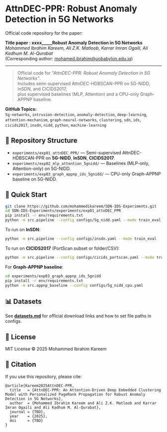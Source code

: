 # AttnDEC-PPR: Robust Anomaly Detection in 5G Networks

Official code repository for the paper:

**Title paper : xxxx_____Robust Anomaly Detection in 5G Networks**  
*Mohammed Ibrahim Kareem, Ali Z.K. Matloob, Karrar Imran Ogaili, Ali Kadhum M. Al-Qurabat*  
(Corresponding author: mohamed.ibrahim@uobabylon.edu.iq)

---

> Official code for *"AttnDEC-PPR: Robust Anomaly Detection in 5G Networks"*.  
Includes semi-supervised AttnDEC-HDBSCAN-PPR on 5G-NIDD, InSDN, and CICIDS2017,  
plus supervised baselines (MLP, Attention) and a CPU-only Graph-APPNP baseline.

**GitHub Topics:**  
`5g-networks`, `intrusion-detection`, `anomaly-detection`, `deep-learning`,  
`attention-mechanism`, `graph-neural-networks`, `clustering`, `sdn`, `ids`,  
`cicids2017`, `insdn`, `nidd`, `python`, `machine-learning`

## 📂 Repository Structure
- `experiments/exp01_attnDEC_PPR/` — Semi-supervised AttnDEC-HDBSCAN-PPR on **5G-NIDD**, **InSDN**, **CICIDS2017**.  
- `experiments/exp02_mlp_attention_5gnidd/` — Baselines (MLP-only, Attention-only) on 5G-NIDD.  
- `experiments/exp03_graph_appnp_ids_5gnidd/` — CPU-only Graph-APPNP baseline on 5G-NIDD.

## 🚀 Quick Start
```bash
git clone https://github.com/mohammedikareem/SDN-IDS-Experiments.git
cd SDN-IDS-Experiments/experiments/exp01_attnDEC_PPR
pip install -r env/requirements.txt
python -m src.pipeline --config configs/5g_nidd.yaml --mode train_eval
```

To run on **InSDN**:
```bash
python -m src.pipeline --config configs/insdn.yaml --mode train_eval
```

To run on **CICIDS2017** (PortScan subset or folder/CSV):
```bash
python -m src.pipeline --config configs/cicids_portscan.yaml --mode train_eval
```

For **Graph-APPNP baseline**:
```bash
cd experiments/exp03_graph_appnp_ids_5gnidd
pip install -r env/requirements.txt
python -m src.appnp_baseline --config configs/5g_nidd_cpu.yaml
```

## 📊 Datasets
See **[datasets.md](./datasets.md)** for official download links and how to set file paths in configs.

## 📜 License
MIT License © 2025 Mohammed Ibrahim Kareem

## 📖 Citation
If you use this repository, please cite:

```
@article{Kareem2025AttnDEC-PPR,
  title   = {AttnDEC-PPR: An Attention-Driven Deep Embedded Clustering Model with Personalized PageRank Propagation for Robust Anomaly Detection in 5G Networks},
  author  = {Mohammed Ibrahim Kareem and Ali Z.K. Matloob and Karrar Imran Ogaili and Ali Kadhum M. Al-Qurabat},
  journal = {TBD},
  year    = {2025},
  doi     = {TBD}
}
```
